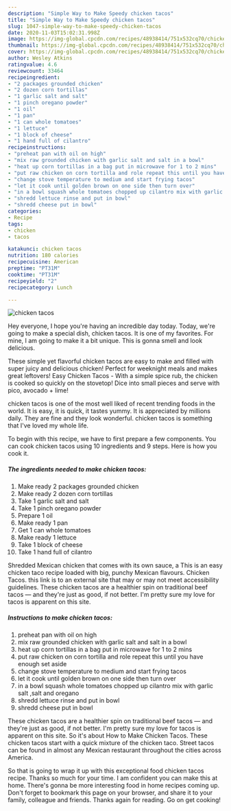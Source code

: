 ```yaml
---
description: "Simple Way to Make Speedy chicken tacos"
title: "Simple Way to Make Speedy chicken tacos"
slug: 1047-simple-way-to-make-speedy-chicken-tacos
date: 2020-11-03T15:02:31.998Z
image: https://img-global.cpcdn.com/recipes/48938414/751x532cq70/chicken-tacos-recipe-main-photo.jpg
thumbnail: https://img-global.cpcdn.com/recipes/48938414/751x532cq70/chicken-tacos-recipe-main-photo.jpg
cover: https://img-global.cpcdn.com/recipes/48938414/751x532cq70/chicken-tacos-recipe-main-photo.jpg
author: Wesley Atkins
ratingvalue: 4.6
reviewcount: 33464
recipeingredient:
- "2 packages grounded chicken"
- "2 dozen corn tortillas"
- "1 garlic salt and salt"
- "1 pinch oregano powder"
- "1 oil"
- "1 pan"
- "1 can whole tomatoes"
- "1 lettuce"
- "1 block of cheese"
- "1 hand full of cilantro"
recipeinstructions:
- "preheat pan with oil on high"
- "mix raw grounded chicken with garlic salt and salt in a bowl"
- "heat up corn tortillas in a bag put in microwave for 1 to 2 mins"
- "put raw chicken on corn tortilla and role repeat this until you have enough set aside"
- "change stove temperature to medium and start frying tacos"
- "let it cook until golden brown on one side then turn over"
- "in a bowl squash whole tomatoes chopped up cilantro mix with garlic salt ,salt and oregano"
- "shredd lettuce rinse and put in bowl"
- "shredd cheese put in bowl"
categories:
- Recipe
tags:
- chicken
- tacos

katakunci: chicken tacos 
nutrition: 180 calories
recipecuisine: American
preptime: "PT31M"
cooktime: "PT31M"
recipeyield: "2"
recipecategory: Lunch

---
```



![chicken tacos](https://img-global.cpcdn.com/recipes/48938414/751x532cq70/chicken-tacos-recipe-main-photo.jpg)

Hey everyone, I hope you're having an incredible day today. Today, we're going to make a special dish, chicken tacos. It is one of my favorites. For mine, I am going to make it a bit unique. This is gonna smell and look delicious.

These simple yet flavorful chicken tacos are easy to make and filled with super juicy and delicious chicken! Perfect for weeknight meals and makes great leftovers! Easy Chicken Tacos - With a simple spice rub, the chicken is cooked so quickly on the stovetop! Dice into small pieces and serve with pico, avocado + lime!

chicken tacos is one of the most well liked of recent trending foods in the world. It is easy, it is quick, it tastes yummy. It is appreciated by millions daily. They are fine and they look wonderful. chicken tacos is something that I've loved my whole life.


To begin with this recipe, we have to first prepare a few components. You can cook chicken tacos using 10 ingredients and 9 steps. Here is how you cook it.

<!--inarticleads1-->

##### The ingredients needed to make chicken tacos:

1. Make ready 2 packages grounded chicken
1. Make ready 2 dozen corn tortillas
1. Take 1 garlic salt and salt
1. Take 1 pinch oregano powder
1. Prepare 1 oil
1. Make ready 1 pan
1. Get 1 can whole tomatoes
1. Make ready 1 lettuce
1. Take 1 block of cheese
1. Take 1 hand full of cilantro


Shredded Mexican chicken that comes with its own sauce, a This is an easy chicken taco recipe loaded with big, punchy Mexican flavours. Chicken Tacos. this link is to an external site that may or may not meet accessibility guidelines. These chicken tacos are a healthier spin on traditional beef tacos — and they&#39;re just as good, if not better. I&#39;m pretty sure my love for tacos is apparent on this site. 

<!--inarticleads2-->

##### Instructions to make chicken tacos:

1. preheat pan with oil on high
1. mix raw grounded chicken with garlic salt and salt in a bowl
1. heat up corn tortillas in a bag put in microwave for 1 to 2 mins
1. put raw chicken on corn tortilla and role repeat this until you have enough set aside
1. change stove temperature to medium and start frying tacos
1. let it cook until golden brown on one side then turn over
1. in a bowl squash whole tomatoes chopped up cilantro mix with garlic salt ,salt and oregano
1. shredd lettuce rinse and put in bowl
1. shredd cheese put in bowl


These chicken tacos are a healthier spin on traditional beef tacos — and they&#39;re just as good, if not better. I&#39;m pretty sure my love for tacos is apparent on this site. So it&#39;s about How to Make Chicken Tacos. These chicken tacos start with a quick mixture of the chicken taco. Street tacos can be found in almost any Mexican restaurant throughout the cities across America. 

So that is going to wrap it up with this exceptional food chicken tacos recipe. Thanks so much for your time. I am confident you can make this at home. There's gonna be more interesting food in home recipes coming up. Don't forget to bookmark this page on your browser, and share it to your family, colleague and friends. Thanks again for reading. Go on get cooking!
